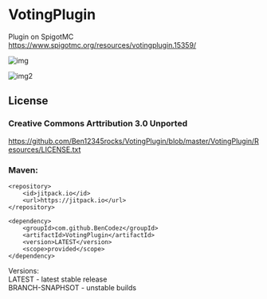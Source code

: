 # VotingPlugin
Plugin on SpigotMC
https://www.spigotmc.org/resources/votingplugin.15359/

![img](http://badge.henrya.org/spigot/downloads?id=15358&color=green)

![img2](http://badge.henrya.org/spigot/version?id=15358&color=red)

## License
### Creative Commons Arttribution 3.0 Unported
https://github.com/Ben12345rocks/VotingPlugin/blob/master/VotingPlugin/Resources/LICENSE.txt

### Maven:

    <repository>
        <id>jitpack.io</id>
        <url>https://jitpack.io</url>
    </repository>
    
    <dependency>
	    <groupId>com.github.BenCodez</groupId>
	    <artifactId>VotingPlugin</artifactId>
	    <version>LATEST</version>
	    <scope>provided</scope>
	</dependency>
  
  Versions:  
  LATEST - latest stable release  
  BRANCH-SNAPHSOT - unstable builds  
 
    
